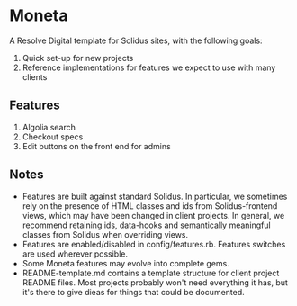 # Moneta
A Resolve Digital template for Solidus sites, with the following goals:
1. Quick set-up for new projects
2. Reference implementations for features we expect to use with many clients

## Features
1. Algolia search
2. Checkout specs
3. Edit buttons on the front end for admins

## Notes
- Features are built against standard Solidus. In particular, we sometimes rely on the presence of HTML classes and ids from Solidus-frontend views, which may have been changed in client projects. In general, we recommend retaining ids, data-hooks and semantically meaningful classes from Solidus when overriding views.
- Features are enabled/disabled in config/features.rb. Features switches are used wherever possible.
- Some Moneta features may evolve into complete gems.
- README-template.md contains a template structure for client project README files. Most projects probably won't need everything it has, but it's there to give dieas for things that could be documented.
